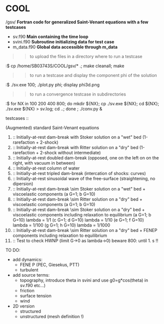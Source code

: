 COOL
====

/gsv/            **Fortran code for generalized Saint-Venant equations with a few testcases**

 * sv.f90        **Main containing the time loop**
 * svini.f90     **Subroutine initializing data for test case**
 * m_data.f90    **Global data accessible through m_data**

>> to upload the files in a directory where to run a testcase

  :$ cp /home/SB03743S/COOL/gsv/* .; make cleanall; make

>> to run a testcase and display the component phi of the solution

  :$  ./sv.exe 100; ./plot.py phi; display phi3d.png

>> to run a convergence testcase in subdirectories

  :$ for NX in 100 200 400 800; do mkdir ${NX}; cp ./sv.exe ${NX}; cd ${NX}; ./sv.exe ${NX} > sv.log; cd ..; done ; ./conv.py &

testcases ::

  (Augmented) standard Saint-Venant equations

  1. :: Initially-at-rest dam-break with Stoker solution on a "wet" bed (1-rarefaction + 2-shock)
  2. :: Initially-at-rest dam-break with Ritter solution on a "dry" bed (1-rarefaction + 2-shock without intermediate)
  3. :: Initially-at-rest doubled dam-break (opposed, one on the left on on the right, with vacuum in between)
  4. :: Initially-at-rest column of water 
  5. :: Initially-at-rest tripled dam-break (intercation of shocks: curves)
  6. :: Initially-at-rest sinusoidal wave of the free-surface (straightening, no dipersion)
  7. :: Initially-at-rest dam-break \sim Stoker solution on a "wet" bed + viscoelastic components (a G=1; b G=10)
  8. :: Initially-at-rest dam-break \sim Ritter solution on a "dry" bed + viscoelastic components (a G=1; b G=10)
  9. :: Initially-at-rest dam-break \sim Stoker solution on a "dry" bed + viscoelastic components including relaxation to equilibrium 
          (a G=1; b G=10) lambda = 1/1 (c G=1; d G=10) lambda = 1/10 (e G=1; f G=10) lambda = 1/100 (g G=1; h G=10) lambda = 1/1000
  10. :: Initially-at-rest dam-break \sim Ritter solution on a "dry" bed + FENEP components including relaxation to equilibrium 
  11. :: Test to check HWNP (limit G->0 as lambda->0) beware 800: until 1. s !!


TO DO:

* add dynamics:
  - FENE P (PEC, Giesekus, PTT)
  - turbulent
* add source terms:
  - topography, introduce theta in svini and use g0=g*cos(theta) in sv.f90 etc...)
  - friction
  - surface tension
  - wind
* 2D version
  - structured
  - unstructured (mesh definition !)

